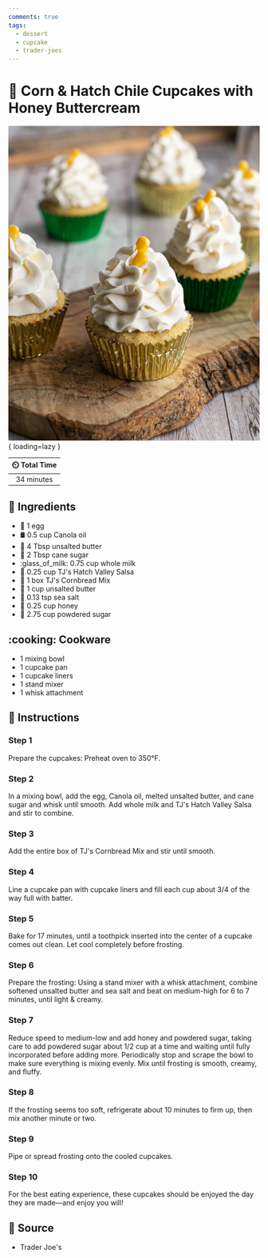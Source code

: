 ```yaml
---
comments: true
tags:
  - dessert
  - cupcake
  - trader-joes
---
```

# :cupcake: Corn & Hatch Chile Cupcakes with Honey Buttercream

![Corn & Hatch Chile Cupcakes with Honey Buttercream][1]{ loading=lazy }

| :timer_clock: Total Time |
|:-----------------------: |
| 34 minutes |

## :salt: Ingredients

- :egg: 1 egg
- :oil_drum: 0.5 cup Canola oil
- :butter: 4 Tbsp unsalted butter
- :candy: 2 Tbsp cane sugar
- :glass_of_milk: 0.75 cup whole milk
- :tomato: 0.25 cup TJ's Hatch Valley Salsa
- :corn: 1 box TJ's Cornbread Mix
- :butter: 1 cup unsalted butter
- :salt: 0.13 tsp sea salt
- :honey_pot: 0.25 cup honey
- :candy: 2.75 cup powdered sugar

## :cooking: Cookware

- 1 mixing bowl
- 1 cupcake pan
- 1 cupcake liners
- 1 stand mixer
- 1 whisk attachment

## :pencil: Instructions

### Step 1

Prepare the cupcakes: Preheat oven to 350°F.

### Step 2

In a mixing bowl, add the egg, Canola oil, melted unsalted butter, and cane sugar and whisk until smooth. Add whole milk
and TJ's Hatch Valley Salsa and stir to combine.

### Step 3

Add the entire box of TJ's Cornbread Mix and stir until smooth.

### Step 4

Line a cupcake pan with cupcake liners and fill each cup about 3/4 of the way full with batter.

### Step 5

Bake for 17 minutes, until a toothpick inserted into the center of a cupcake comes out clean. Let cool completely before
frosting.

### Step 6

Prepare the frosting: Using a stand mixer with a whisk attachment, combine softened unsalted butter and sea salt and
beat on medium-high for 6 to 7 minutes, until light & creamy.

### Step 7

Reduce speed to medium-low and add honey and powdered sugar, taking care to add powdered sugar about 1/2 cup at a time
and waiting until fully incorporated before adding more. Periodically stop and scrape the bowl to make sure everything
is mixing evenly. Mix until frosting is smooth, creamy, and fluffy.

### Step 8

If the frosting seems too soft, refrigerate about 10 minutes to firm up, then mix another minute or two.

### Step 9

Pipe or spread frosting onto the cooled cupcakes.

### Step 10

For the best eating experience, these cupcakes should be enjoyed the day they are made—and enjoy you will!

## :link: Source

- Trader Joe's

[1]: <../../assets/images/corn-&-hatch-chile-cupcakes-with-honey-buttercream.png>
